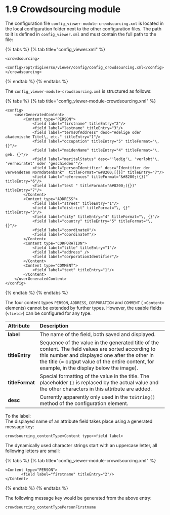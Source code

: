 # 1.9 Crowdsourcing module

The configuration file `config_viewer-module-crowdsourcing.xml` is located in the local configuration folder next to the other configuration files. The path to it is defined in `config_viewer.xml` and must contain the full path to the file:

{% tabs %}
{% tab title="config\_viewer.xml" %}
```markup
<crowdsourcing>
     <config>/opt/digiverso/viewer/config/config_crowdsourcing.xml</config>
</crowdsourcing>
```
{% endtab %}
{% endtabs %}

The `config_viewer-module-crowdsourcing.xml` is structured as follows:

{% tabs %}
{% tab title="config\_viewer-module-crowdsourcing.xml" %}
```markup
<config>
    <userGeneratedContent>
        <Content type="PERSON">
            <field label="firstname" titleEntry="2"/>
            <field label="lastname" titleEntry="3"/>
            <field label="termsOfAddress" desc="Adelige oder akademische Titel\, etc." titleEntry="1"/>
            <field label="occupation" titleEntry="5" titleFormat="\, {}"/>
            <field label="maidenName" titleEntry="4" titleFormat="\, geb. {}"/>
            <field label="maritalStatus" desc="'ledig'\, 'verlobt'\, 'verheiratet' oder 'geschieden'"/>
            <field label="personIdentifier" desc="Identifier der verwendeten Normdatenbank"  titleFormat="&#8200;[{}]" titleEntry="7"/>
            <field label="references" titleFormat="&#8200;({})" titleEntry="6"/>
            <field label="test " titleFormat="&#8200;({})" titleEntry="7"/>
        </Content>
        <Content type="ADDRESS">
            <field label="street" titleEntry="1"/>
            <field label="district" titleFormat="\, {}" titleEntry="3"/>
            <field label="city" titleEntry="4" titleFormat="\, {}"/>
            <field label="country" titleEntry="5" titleFormat="\, {}"/>
            <field label="coordinateX"/>
            <field label="coordinateY"/>
        </Content>
        <Content type="CORPORATION">
            <field label="title" titleEntry="1"/>
            <field label="address" />
            <field label="corporationIdentifier"/>
        </Content>
        <Content type="COMMENT">
            <field label="text" titleEntry="1"/>
        </Content>
    </userGeneratedContent>
</config>
```
{% endtab %}
{% endtabs %}

The four content types `PERSON`, `ADDRESS`, `CORPORATION` and `COMMENT` \( `<Content>` elements\) cannot be extended by further types. However, the usable fields \(`<field>`\) can be configured for any type.

| **Attribute** | Description |
| :--- | :--- |
| **label** | The name of the field, both saved and displayed. |
| **titleEntry** | Sequence of the value in the generated title of the content. The field values are sorted according to this number and displayed one after the other in the title \(= output value of the entire content, for example, in the display below the image\). |
| **titleFormat** | Special formatting of the value in the title. The placeholder `{}` is replaced by the actual value and the other characters in this attribute are added. |
| **desc** | Currently apparently only used in the `toString()` method of the configuration element. |

To the label:  
The displayed name of an attribute field takes place using a generated message key:

```text
crowdsourcing_contentType<Content type><field label>
```

The dynamically used character strings start with an uppercase letter, all following letters are small:

{% tabs %}
{% tab title="config\_viewer-module-crowdsourcing.xml" %}
```markup
<Content type="PERSON">
       <field label="firstname" titleEntry="2"/>
</Content>
```
{% endtab %}
{% endtabs %}

The following message key would be generated from the above entry:

```text
crowdsourcing_contentTypePersonFirstname
```


